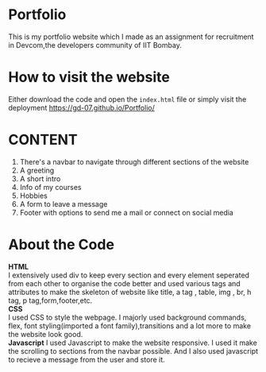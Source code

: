 # Portfolio
This is my portfolio website which I made as an assignment for recruitment in Devcom,the developers community of IIT Bombay.
# How to visit the website
Either download the code and open the `index.html` file or simply visit the deployment https://gd-07.github.io/Portfolio/
# CONTENT
1. There's a navbar to navigate through different sections of the website
2. A greeting
3. A short intro
4. Info of my courses
5. Hobbies
6. A form to leave a message
7. Footer with options to send me a mail or connect on social media
# About the Code
**HTML** <br />
I extensively used div to keep every section and every element seperated from each other to organise the code better and used various tags and attributes to make the skeleton of website like title, a tag , table, img , br, h tag, p tag,form,footer,etc. <br />
**CSS** <br />
I used CSS to style the webpage. I majorly used background commands, flex, font styling(imported a font family),transitions and a lot more to make the website look good.   <br />
**Javascript**
I used Javascript to make the website responsive. I used it make the scrolling to sections from the navbar possible. And I also used javascript to recieve a message from the user and store it.
